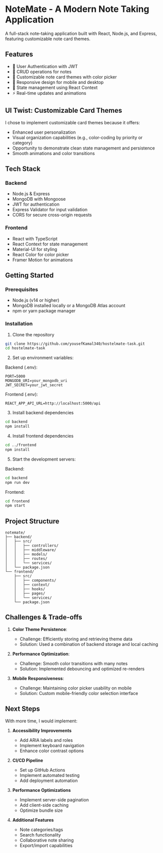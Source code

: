 # NoteMate - A Modern Note Taking Application

A full-stack note-taking application built with React, Node.js, and Express, featuring customizable note card themes.

## Features

- 🔐 User Authentication with JWT
- 📝 CRUD operations for notes
- 🎨 Customizable note card themes with color picker
- 📱 Responsive design for mobile and desktop
- 🔄 State management using React Context
- ⚡ Real-time updates and animations

## UI Twist: Customizable Card Themes

I chose to implement customizable card themes because it offers:
- Enhanced user personalization
- Visual organization capabilities (e.g., color-coding by priority or category)
- Opportunity to demonstrate clean state management and persistence
- Smooth animations and color transitions

## Tech Stack

### Backend
- Node.js & Express
- MongoDB with Mongoose
- JWT for authentication
- Express Validator for input validation
- CORS for secure cross-origin requests

### Frontend
- React with TypeScript
- React Context for state management
- Material-UI for styling
- React Color for color picker
- Framer Motion for animations

## Getting Started

### Prerequisites
- Node.js (v14 or higher)
- MongoDB installed locally or a MongoDB Atlas account
- npm or yarn package manager

### Installation

1. Clone the repository
```bash
git clone https://github.com/yousefKamal340/hostelmate-task.git
cd hostelmate-task
```

2. Set up environment variables:

Backend (.env):
```
PORT=5000
MONGODB_URI=your_mongodb_uri
JWT_SECRET=your_jwt_secret
```

Frontend (.env):
```
REACT_APP_API_URL=http://localhost:5000/api
```

3. Install backend dependencies
```bash
cd backend
npm install
```

4. Install frontend dependencies
```bash
cd ../frontend
npm install
```

5. Start the development servers:

Backend:
```bash
cd backend
npm run dev
```

Frontend:
```bash
cd frontend
npm start
```

## Project Structure

```
notemate/
├── backend/
│   ├── src/
│   │   ├── controllers/
│   │   ├── middleware/
│   │   ├── models/
│   │   ├── routes/
│   │   └── services/
│   └── package.json
└── frontend/
    ├── src/
    │   ├── components/
    │   ├── context/
    │   ├── hooks/
    │   ├── pages/
    │   └── services/
    └── package.json
```

## Challenges & Trade-offs

1. **Color Theme Persistence**: 
   - Challenge: Efficiently storing and retrieving theme data
   - Solution: Used a combination of backend storage and local caching

2. **Performance Optimization**:
   - Challenge: Smooth color transitions with many notes
   - Solution: Implemented debouncing and optimized re-renders

3. **Mobile Responsiveness**:
   - Challenge: Maintaining color picker usability on mobile
   - Solution: Custom mobile-friendly color selection interface

## Next Steps

With more time, I would implement:

1. **Accessibility Improvements**
   - Add ARIA labels and roles
   - Implement keyboard navigation
   - Enhance color contrast options

2. **CI/CD Pipeline**
   - Set up GitHub Actions
   - Implement automated testing
   - Add deployment automation

3. **Performance Optimizations**
   - Implement server-side pagination
   - Add client-side caching
   - Optimize bundle size

4. **Additional Features**
   - Note categories/tags
   - Search functionality
   - Collaborative note sharing
   - Export/import capabilities

